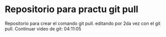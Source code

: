 #  Repositorio para practu git pull
Repositorio para crear el comando git pull.
editando por 2da vez con el  git pull.
Continuar video de git:  04:11:05
